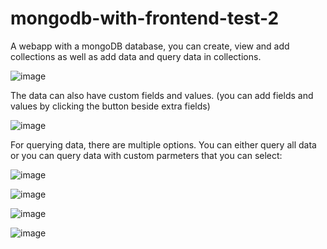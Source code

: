 # mongodb-with-frontend-test-2

A webapp with a mongoDB database, you can create, view and add collections as well as add data and query data in collections.

![image](https://user-images.githubusercontent.com/70005238/166162827-6dc2c60b-befb-4b4d-9062-4474c3128957.png)

The data can also have custom fields and values. (you can add fields and values by clicking the button beside extra fields)

![image](https://user-images.githubusercontent.com/70005238/166162843-81eecea0-d580-468b-b81f-c78ec4860ae2.png)

 For querying data, there are multiple options. You can either query all data or you can query data with custom parmeters that you can select:

![image](https://user-images.githubusercontent.com/70005238/166162863-5644f32e-7566-4cbd-9869-0061059ddae2.png)

![image](https://user-images.githubusercontent.com/70005238/166162868-365920bd-3092-4172-ab00-35af7d9f1bbe.png)

![image](https://user-images.githubusercontent.com/70005238/166162876-5b8cb77e-686e-4d3d-90ae-44dce6c62c13.png)

![image](https://user-images.githubusercontent.com/70005238/166162884-d8e92283-e6c9-47f0-bc6f-93160048bb58.png)
